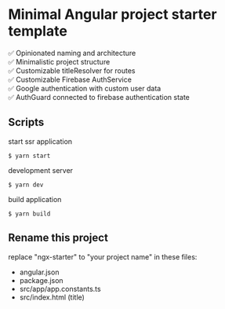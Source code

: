 # Minimal Angular project starter template

✅ Opinionated naming and architecture\
✅ Minimalistic project structure\
✅ Customizable titleResolver for routes\
✅ Customizable Firebase AuthService\
✅ Google authentication with custom user data\
✅ AuthGuard connected to firebase authentication state

## Scripts
start ssr application
```
$ yarn start
```

development server
```
$ yarn dev 
```

build application
```
$ yarn build
```

## Rename this project

replace "ngx-starter" to "your project name" in these files:
- angular.json
- package.json
- src/app/app.constants.ts
- src/index.html (title)

